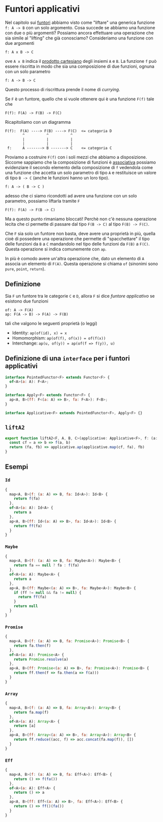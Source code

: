 # Funtori applicativi

Nel capitolo sui [funtori](funtori.md#funtori) abbiamo visto come "liftare" una generica funzione `f: A -> B` con un solo argomento. Cosa succede se abbiamo una funzione con due o più argomenti? Possiamo ancora effettuare una operazione che sia simile al "lifting" che già conosciamo? Consideriamo una funzione con due argomenti

```
f: A x B -> C
```

ove `A x B` indica il [prodotto cartesiano](../base/relazioni.md#prodotto-cartesiano) degli insiemi `A` e `B`. La funzione `f` può essere riscritta in modo che sia una composizione di due funzioni, ognuna con un solo parametro

```
f: A -> B -> C
```

Questo processo di riscrittura prende il nome di *currying*.

Se `F` è un funtore, quello che si vuole ottenere qui è una funzione `F(f)` tale che

```
F(f): F(A) -> F(B) -> F(C)
```

Ricapitoliamo con un diagramma

```
F(f):  F(A) ----> F(B) ----> F(C)  <= categoria D
        ^          ^          ^
        |          |          |
        |          |          |
 f:     A -------> B -------> C    <= categoria C
```

Proviamo a costruire `F(f)` con i soli mezzi che abbiamo a disposizione. Siccome sappiamo che la composizione di funzioni è [associativa](categorie_e_funtori.md#seconda-legge-composizione-di-morfismi) possiamo evidenziare il secondo elemento della composizione di `f` vedendola come una funzione che accetta un solo parametro di tipo `A` e restituisce un valore di tipo `B -> C` (anche le funzioni hanno un loro tipo).

```
f: A -> ( B -> C )
```

adesso che ci siamo ricondotti ad avere una funzione con un solo parametro, possiamo liftarla tramite `F`

```
F(f): F(A) -> F(B -> C)
```

Ma a questo punto rimaniamo bloccati! Perchè non c'è nessuna operazione lecita che ci permette di passare dal tipo `F(B -> C)` al tipo `F(B) -> F(C)`.

Che `F` sia solo un funtore non basta, deve avere una proprietà in più, quella cioè di possedere una operazione che permette di "spacchettare" il tipo delle funzioni da `B` a `C` mandandolo nel tipo delle funzioni da `F(B)` a `F(C)`. Questa operazione si indica comunemente con `ap`.

In più è comodo avere un'altra operazione che, dato un elemento di `A` associa un elemento di `F(A)`. Questa operazione si chiama `of` (sinonimi sono `pure`, `point`, `return`).

## Definizione

Sia `F` un funtore tra le categorie `C` e `D`, allora `F` si dice *funtore applicativo* se esistono due funzioni

```
of: A -> F(A)
ap: F(A -> B) -> F(A) -> F(B)
```

tali che valgono le seguenti proprietà (o leggi)

- Identity: `ap(of(id), x) = x`
- Homomorphism: `ap(of(f), of(x)) = of(f(x))`
- Interchange: `ap(u, of(y)) = ap(of(f => f(y)), u)`

## Definizione di una `interface` per i funtori applicativi

```js
interface PointedFunctor<F> extends Functor<F> {
  of<A>(a: A): F<A>;
}

interface Apply<F> extends Functor<F> {
  ap<A, B>(ff: F<(a: A) => B>, fa: F<A>): F<B>;
}

interface Applicative<F> extends PointedFunctor<F>, Apply<F> {}
```

## `liftA2`

```js
export function liftA2<F, A, B, C>(applicative: Applicative<F>, f: (a: A, b: B) => C): (fa: F<A>, fb: F<B>) => F<C> {
  const cf = a => b => f(a, b)
  return (fa, fb) => applicative.ap(applicative.map(cf, fa), fb)
}
```

## Esempi

### `Id`

```js
{
  map<A, B>(f: (a: A) => B, fa: Id<A>): Id<B> {
    return f(fa)
  },
  of<A>(a: A): Id<A> {
    return a
  },
  ap<A, B>(ff: Id<(a: A) => B>, fa: Id<A>): Id<B> {
    return ff(fa)
  }
}
```

### `Maybe`

```js
{
  map<A, B>(f: (a: A) => B, fa: Maybe<A>): Maybe<B> {
    return fa == null ? fa : f(fa)
  },
  of<A>(a: A): Maybe<A> {
    return a
  },
  ap<A, B>(ff: Maybe<(a: A) => B>, fa: Maybe<A>): Maybe<B> {
    if (ff != null && fa != null) {
      return ff(fa)
    }
    return null
  }
}
```

### `Promise`

```js
{
  map<A, B>(f: (a: A) => B, fa: Promise<A>): Promise<B> {
    return fa.then(f)
  },
  of<A>(a: A): Promise<A> {
    return Promise.resolve(a)
  },
  ap<A, B>(ff: Promise<(a: A) => B>, fa: Promise<A>): Promise<B> {
    return ff.then(f => fa.then(a => f(a)))
  }
}
```

### `Array`

```js
{
  map<A, B>(f: (a: A) => B, fa: Array<A>): Array<B> {
    return fa.map(f)
  },
  of<A>(a: A): Array<A> {
    return [a]
  },
  ap<A, B>(ff: Array<(a: A) => B>, fa: Array<A>): Array<B> {
    return ff.reduce((acc, f) => acc.concat(fa.map(f)), [])
  }
}
```

### `Eff`

```js
{
  map<A, B>(f: (a: A) => B, fa: Eff<A>): Eff<B> {
    return () => f(fa())
  },
  of<A>(a: A): Eff<A> {
    return () => a
  },
  ap<A, B>(ff: Eff<(a: A) => B>, fa: Eff<A>): Eff<B> {
    return () => ff()(fa())
  }
}
```
